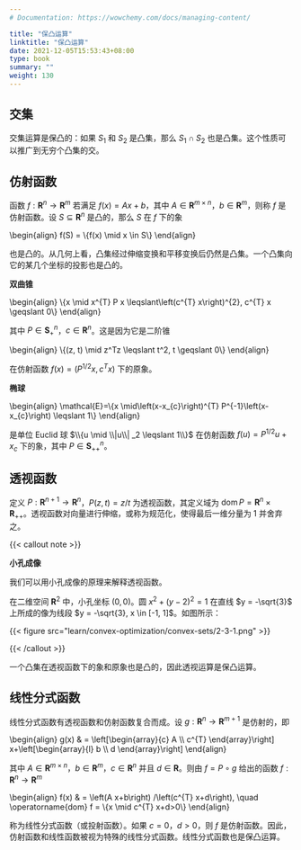 ```yaml
---
# Documentation: https://wowchemy.com/docs/managing-content/

title: "保凸运算"
linktitle: "保凸运算"
date: 2021-12-05T15:53:43+08:00
type: book
summary: ""
weight: 130
---
```


<!--more-->

## 交集

交集运算是保凸的：如果 $S_1$ 和 $S_2$ 是凸集，那么 $S_1 \cap S_2$ 也是凸集。这个性质可以推广到无穷个凸集的交。

## 仿射函数

函数 $f: \mathbf{R}^n \rightarrow \mathbf{R}^m$ 若满足 $f(x) = Ax + b$，其中 $A \in \mathbf{R}^{m \times n}$，$b \in \mathbf{R}^m$，则称 $f$ 是仿射函数。设 $S \subseteq \mathbf{R}^n$ 是凸的，那么 $S$ 在 $f$ 下的象

\begin{align}
f(S) = \\{f(x) \mid x \in S\\}
\end{align}

也是凸的。从几何上看，凸集经过伸缩变换和平移变换后仍然是凸集。一个凸集向它的某几个坐标的投影也是凸的。

**双曲锥**

\begin{align}
\\{x \mid x^{T} P x \leqslant\left(c^{T} x\right)^{2}, c^{T} x \geqslant 0\\}
\end{align}

其中 $P \in \mathbf{S}_+^n$，$c \in \mathbf{R}^n$。这是因为它是二阶锥

\begin{align}
\\{(z, t) \mid z^Tz \leqslant t^2, t \geqslant 0\\}
\end{align}

在仿射函数 $f(x) = (P^{1/2}x, c^Tx)$ 下的原象。

**椭球**

\begin{align}
\mathcal{E}=\\{x \mid\left(x-x_{c}\right)^{T} P^{-1}\left(x-x_{c}\right) \leqslant 1\\}
\end{align}

是单位 Euclid 球 $\\{u \mid \\|u\\| _2 \leqslant 1\\}$ 在仿射函数 $f(u) = P^{1/2}u + x_c$ 下的象，其中 $P \in \mathbf{S} _{++} ^{n}$。

## 透视函数

定义 $P: \mathbf{R}^{n+1} \rightarrow \mathbf{R}^{n}$，$P(z, t) = z/t$ 为透视函数，其定义域为 $\operatorname{dom} P = \mathbf{R}^{n} \times \mathbf{R}_{++}$。透视函数对向量进行伸缩，或称为规范化，使得最后一维分量为 $1$ 并舍弃之。

{{< callout note >}}

**小孔成像**

我们可以用小孔成像的原理来解释透视函数。

在二维空间 $\mathbf{R}^{2}$ 中，小孔坐标 $(0, 0)$。圆 $x^2 + (y-2)^2 = 1$ 在直线 $y = -\sqrt{3}$ 上所成的像为线段 $y = -\sqrt{3}, x \in [-1, 1]$。如图所示：

{{< figure src="learn/convex-optimization/convex-sets/2-3-1.png" >}}

{{< /callout >}}

一个凸集在透视函数下的象和原象也是凸的，因此透视运算是保凸运算。

## 线性分式函数

线性分式函数有透视函数和仿射函数复合而成。设 $g: \mathbf{R}^{n} \rightarrow \mathbf{R}^{m+1}$ 是仿射的，即

\begin{align}
g(x) & = \left[\begin{array}{c}
A \\\\
c^{T}
\end{array}\right] x+\left[\begin{array}{l}
b \\\\
d
\end{array}\right]
\end{align}

其中 $A \in \mathbf{R}^{m \times n}$，$b \in \mathbf{R}^{m}$，$c \in \mathbf{R}^{n}$ 并且 $d \in \mathbf{R}$。则由 $f = P \circ g$ 给出的函数 $f: \mathbf{R}^{n} \rightarrow \mathbf{R}^{m}$

\begin{align}
f(x) & = \left(A x+b\right) /\left(c^{T} x+d\right), \quad \operatorname{dom} f = \\{x \mid c^{T} x+d>0\\}
\end{align}

称为线性分式函数（或投射函数）。如果 $c=0$，$d > 0$，则 $f$ 是仿射函数。因此，仿射函数和线性函数被视为特殊的线性分式函数。线性分式函数也是保凸运算。